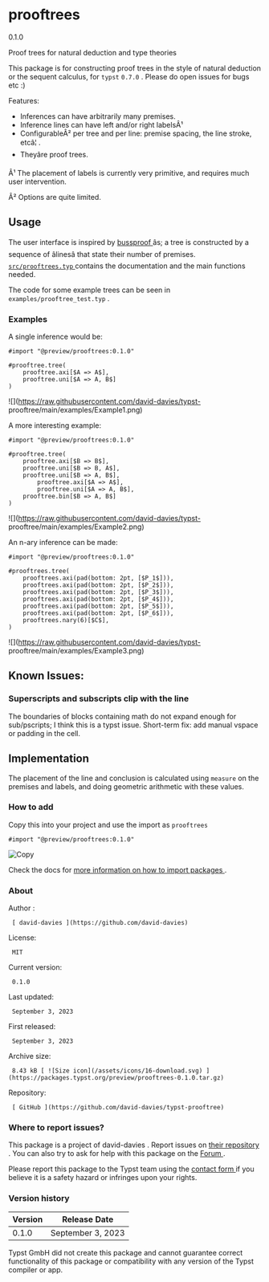#  prooftrees

0.1.0

Proof trees for natural deduction and type theories

This package is for constructing proof trees in the style of natural deduction
or the sequent calculus, for ` typst ` ` 0.7.0 ` . Please do open issues for
bugs etc :)

Features:

  * Inferences can have arbitrarily many premises. 
  * Inference lines can have left and/or right labelsÂ¹ 
  * ConfigurableÂ² per tree and per line: premise spacing, the line stroke, etcâ¦ . 
  * Theyâre proof trees. 

Â¹ The placement of labels is currently very primitive, and requires much user
intervention.

Â² Options are quite limited.

##  Usage

The user interface is inspired by [ bussproof
](https://ctan.org/pkg/bussproofs) âs; a tree is constructed by a sequence
of âlinesâ that state their number of premises. [ ` src/prooftrees.typ `
](https://github.com/typst/packages/raw/main/packages/preview/prooftrees/0.1.0/src/prooftrees.typ)
contains the documentation and the main functions needed.

The code for some example trees can be seen in ` examples/prooftree_test.typ `
.

###  Examples

A single inference would be:

    
    
    #import "@preview/prooftrees:0.1.0"
    
    #prooftree.tree(
        prooftree.axi[$A => A$],
        prooftree.uni[$A => A, B$]
    )
    

![](https://raw.githubusercontent.com/david-davies/typst-
prooftree/main/examples/Example1.png)

A more interesting example:

    
    
    #import "@preview/prooftrees:0.1.0"
    
    #prooftree.tree(
        prooftree.axi[$B => B$],
        prooftree.uni[$B => B, A$],
        prooftree.uni[$B => A, B$],
            prooftree.axi[$A => A$],
            prooftree.uni[$A => A, B$],
        prooftree.bin[$B => A, B$]
    )
    

![](https://raw.githubusercontent.com/david-davies/typst-
prooftree/main/examples/Example2.png)

An n-ary inference can be made:

    
    
    #import "@preview/prooftrees:0.1.0"
    
    #prooftrees.tree(
        prooftrees.axi(pad(bottom: 2pt, [$P_1$])),
        prooftrees.axi(pad(bottom: 2pt, [$P_2$])),
        prooftrees.axi(pad(bottom: 2pt, [$P_3$])),
        prooftrees.axi(pad(bottom: 2pt, [$P_4$])),
        prooftrees.axi(pad(bottom: 2pt, [$P_5$])),
        prooftrees.axi(pad(bottom: 2pt, [$P_6$])),
        prooftrees.nary(6)[$C$],
    )
    

![](https://raw.githubusercontent.com/david-davies/typst-
prooftree/main/examples/Example3.png)

##  Known Issues:

###  Superscripts and subscripts clip with the line

The boundaries of blocks containing math do not expand enough for
sub/pscripts; I think this is a typst issue. Short-term fix: add manual vspace
or padding in the cell.

##  Implementation

The placement of the line and conclusion is calculated using ` measure ` on
the premises and labels, and doing geometric arithmetic with these values.

###  How to add

Copy this into your project and use the import as  ` prooftrees `

    
    
    #import "@preview/prooftrees:0.1.0"

![Copy](/assets/icons/16-copy.svg)

Check the docs for  [ more information on how to import packages
](https://typst.app/docs/reference/scripting/#packages) .

###  About

Author  :

     [ david-davies ](https://github.com/david-davies)
License:

     MIT 
Current version:

     0.1.0 
Last updated:

     September 3, 2023 
First released:

     September 3, 2023 
Archive size:

     8.43 kB [ ![Size icon](/assets/icons/16-download.svg) ](https://packages.typst.org/preview/prooftrees-0.1.0.tar.gz)
Repository:

     [ GitHub ](https://github.com/david-davies/typst-prooftree)

###  Where to report issues?

This  package  is a project of  david-davies  .  Report issues on  [ their
repository ](https://github.com/david-davies/typst-prooftree) .  You can also
try to ask for help with this  package  on the  [ Forum
](https://forum.typst.app) .

Please report this  package  to the Typst team using the  [ contact form
](https://typst.app/contact) if you believe it is a safety hazard or infringes
upon your rights.

###  Version history

Version  |  Release Date   
---|---  
0.1.0  |  September 3, 2023   
  
Typst GmbH did not create this  package  and cannot guarantee correct
functionality of this  package  or compatibility with any version of the Typst
compiler or app.

